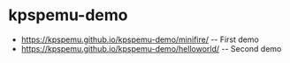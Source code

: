 # kpspemu-demo

* https://kpspemu.github.io/kpspemu-demo/minifire/ -- First demo
* https://kpspemu.github.io/kpspemu-demo/helloworld/ -- Second demo
